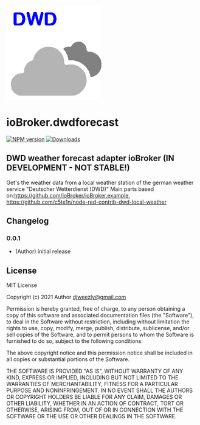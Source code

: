 ![Logo](admin/dwdforecast.png)
# ioBroker.dwdforecast

[![NPM version](http://img.shields.io/npm/v/iobroker.dwdforecast.svg)](https://www.npmjs.com/package/iobroker.dwdforecast)
[![Downloads](https://img.shields.io/npm/dm/iobroker.dwdforecast.svg)](https://www.npmjs.com/package/iobroker.dwdforecast)

## DWD weather forecast adapter  ioBroker (IN DEVELOPMENT - NOT STABLE!)

Get's the weather data from a local weather station of the german weather service "Deutscher Wetterdienst (DWD)"
Main parts based on:https://github.com/ioBroker/ioBroker.example, https://github.com/c5te1n/node-red-contrib-dwd-local-weather

## Changelog



### 0.0.1
* (Author) initial release

## License
MIT License

Copyright (c) 2021 Author <djweezly@gmail.com>

Permission is hereby granted, free of charge, to any person obtaining a copy
of this software and associated documentation files (the "Software"), to deal
in the Software without restriction, including without limitation the rights
to use, copy, modify, merge, publish, distribute, sublicense, and/or sell
copies of the Software, and to permit persons to whom the Software is
furnished to do so, subject to the following conditions:

The above copyright notice and this permission notice shall be included in all
copies or substantial portions of the Software.

THE SOFTWARE IS PROVIDED "AS IS", WITHOUT WARRANTY OF ANY KIND, EXPRESS OR
IMPLIED, INCLUDING BUT NOT LIMITED TO THE WARRANTIES OF MERCHANTABILITY,
FITNESS FOR A PARTICULAR PURPOSE AND NONINFRINGEMENT. IN NO EVENT SHALL THE
AUTHORS OR COPYRIGHT HOLDERS BE LIABLE FOR ANY CLAIM, DAMAGES OR OTHER
LIABILITY, WHETHER IN AN ACTION OF CONTRACT, TORT OR OTHERWISE, ARISING FROM,
OUT OF OR IN CONNECTION WITH THE SOFTWARE OR THE USE OR OTHER DEALINGS IN THE
SOFTWARE.